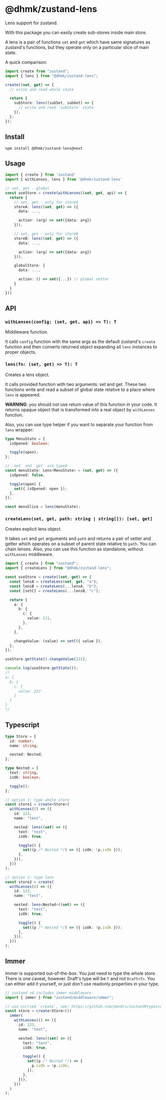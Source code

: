 # @dhmk/zustand-lens

Lens support for zustand.

With this package you can easily create sub-stores inside main store.

A lens is a pair of functions `set` and `get` which have same signatures as zustand's functions, but they operate only on a particular slice of main state.

A quick comparison:

```ts
import create from "zustand";
import { lens } from "@dhmk/zustand-lens";

create((set, get) => {
  // write and read whole state

  return {
    subStore: lens((subSet, subGet) => {
      // write and read `subStore` state
    }),
  };
});
```

## Install

```
npm install @dhmk/zustand-lens@next
```

## Usage

```ts
import { create } from 'zustand'
import { withLenses, lens } from '@dhmk/zustand-lens'

// set, get - global
const useStore = create(withLenses((set, get, api) => {
  return {
    // set, get - only for storeA
    storeA: lens((set, get) => ({
      data: ...,

      action: (arg) => set({data: arg})
    })),

    // set, get - only for storeB
    storeB: lens((set, get) => ({
      data: ...,

      action: (arg) => set({data: arg})
    })),

    globalStore: {
      data: ...,

      action: () => set({...}) // global setter
    }
  }
}))

```

## API

### `withLenses(config: (set, get, api) => T): T`

Middleware function.

It calls `config` function with the same args as the default zustand's `create` function and then converts returned object expanding all `lens` instances to proper objects.

### `lens(fn: (set, get) => T): T`

Creates a lens object.

It calls provided function with two arguments: set and get. These two functions write and read a subset of global state relative to a place where `lens` is appeared.

**WARNING**: you should not use return value of this function in your code. It returns opaque object that is transformed into a real object by `withLenses` function.

Also, you can use type helper if you want to separate your function from `lens` wrapper:

```ts
type MenuState = {
  isOpened: boolean;

  toggle(open);
};

// `set` and `get` are typed
const menuState: Lens<MenuState> = (set, get) => ({
  isOpened: false,

  toggle(open) {
    set({ isOpened: open });
  },
});

const menuSlice = lens(menuState);
```

### `createLens(set, get, path: string | string[]): [set, get]`

Creates explicit lens object.

It takes `set` and `get` arguments and `path` and returns a pair of setter and getter which operates on a subset of parent state relative to `path`. You can chain lenses. Also, you can use this function as standalone, without `withLenses` middleware.

```ts
import { create } from "zustand";
import { createLens } from "@dhmk/zustand-lens";

const useStore = create((set, get) => {
  const lensA = createLens(set, get, "a");
  const lensB = createLens(...lensA, "b");
  const [setC] = createLens(...lensB, "c");

  return {
    a: {
      b: {
        c: {
          value: 111,
        },
      },
    },

    changeValue: (value) => setC({ value }),
  };
});

useStore.getState().changeValue(222);

console.log(useStore.getState());
/*
a: {
  b: {
    c: {
      value: 222
    }
  }
}
*/
```

## Typescript

```ts
type Store = {
  id: number;
  name: string;

  nested: Nested;
};

type Nested = {
  text: string;
  isOk: boolean;

  toggle();
};

// option 1: type whole store
const store1 = create<Store>(
  withLenses(() => ({
    id: 123,
    name: "test",

    nested: lens((set) => ({
      text: "test",
      isOk: true,

      toggle() {
        set((p /* Nested */) => ({ isOk: !p.isOk }));
      },
    })),
  }))
);

// option 2: type lens
const store2 = create(
  withLenses(() => ({
    id: 123,
    name: "test",

    nested: lens<Nested>((set) => ({
      text: "test",
      isOk: true,

      toggle() {
        set((p /* Nested */) => ({ isOk: !p.isOk }));
      },
    })),
  }))
);
```

## Immer

Immer is supported out-of-the-box. You just need to type the whole store. There is one caveat, however. Draft's type will be `T` and not `Draft<T>`. You can either add it yourself, or just don't use readonly properties in your type.

```ts
// zustand v4 includes immer middleware
import { immer } from "zustand/middleware/immer";

// use curried `create`, see: https://github.com/pmndrs/zustand#typescript-usage
const store = create<Store>()(
  immer(
    withLenses(() => ({
      id: 123,
      name: "test",

      nested: lens((set) => ({
        text: "test",
        isOk: true,

        toggle() {
          set((p /* Nested */) => {
            p.isOk = !p.isOk;
          });
        },
      })),
    }))
  )
);
```
